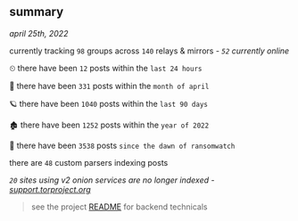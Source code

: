 
## summary
_april 25th, 2022_

currently tracking `98` groups across `140` relays & mirrors - _`52` currently online_

⏲ there have been `12` posts within the `last 24 hours`

🦈 there have been `331` posts within the `month of april`

🪐 there have been `1040` posts within the `last 90 days`

🏚 there have been `1252` posts within the `year of 2022`

🦕 there have been `3538` posts `since the dawn of ransomwatch`

there are `48` custom parsers indexing posts

_`20` sites using v2 onion services are no longer indexed - [support.torproject.org](https://support.torproject.org/onionservices/v2-deprecation/)_

> see the project [README](https://github.com/thetanz/ransomwatch#ransomwatch--) for backend technicals
